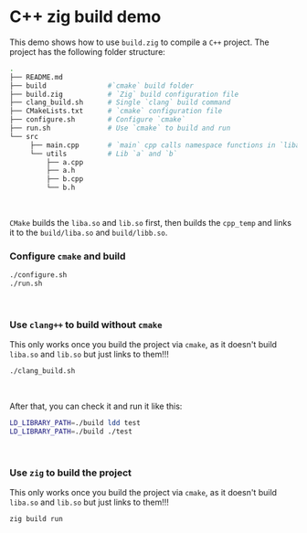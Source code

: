 # C++ zig build demo

This demo shows how to use `build.zig` to compile a `C++` project. The project
has the following folder structure:

```bash
.
├── README.md
├── build               #`cmake` build folder
├── build.zig           # `Zig` build configuration file
├── clang_build.sh      # Single `clang` build command
├── CMakeLists.txt      # `cmake` configuration file
├── configure.sh        # Configure `cmake`
├── run.sh              # Use `cmake` to build and run
└── src
     ├── main.cpp       # `main` cpp calls namespace functions in `liba.so` and `lib.so`
     └── utils          # Lib `a` and `b`
         ├── a.cpp
         ├── a.h
         ├── b.cpp
         └── b.h
```

</br>

`CMake` builds the `liba.so` and `lib.so` first, then builds the `cpp_temp`
and links it to the `build/liba.so`  and `build/libb.so`.

### Configure `cmake` and build

```bash
./configure.sh
./run.sh
```

</br>

### Use `clang++` to build without `cmake`

This only works once you build the project via `cmake`, as it doesn't build
`liba.so` and `lib.so` but just links to them!!!

```bash
./clang_build.sh
```

</br>

After that, you can check it and run it like this:

```bash
LD_LIBRARY_PATH=./build ldd test
LD_LIBRARY_PATH=./build ./test
```

</br>

### Use `zig` to build the project

This only works once you build the project via `cmake`, as it doesn't build
`liba.so` and `lib.so` but just links to them!!!

```bash
zig build run
```

</br>

